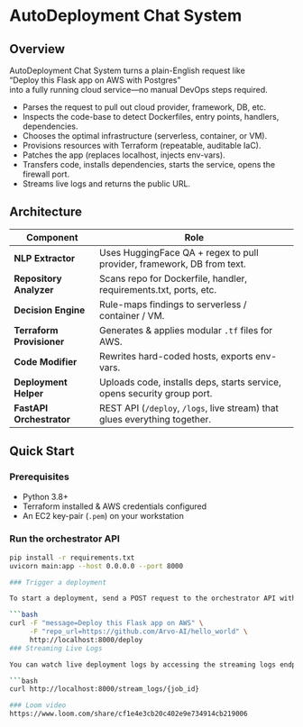 # AutoDeployment Chat System

## Overview

AutoDeployment Chat System turns a plain-English request like  
“Deploy this Flask app on AWS with Postgres”  
into a fully running cloud service—no manual DevOps steps required.

- Parses the request to pull out cloud provider, framework, DB, etc.
- Inspects the code-base to detect Dockerfiles, entry points, handlers, dependencies.
- Chooses the optimal infrastructure (serverless, container, or VM).
- Provisions resources with Terraform (repeatable, auditable IaC).
- Patches the app (replaces localhost, injects env-vars).
- Transfers code, installs dependencies, starts the service, opens the firewall port.
- Streams live logs and returns the public URL.

## Architecture

| Component           | Role                                                                                   |
|---------------------|----------------------------------------------------------------------------------------|
| **NLP Extractor**      | Uses HuggingFace QA + regex to pull provider, framework, DB from text.                  |
| **Repository Analyzer**| Scans repo for Dockerfile, handler, requirements.txt, ports, etc.                      |
| **Decision Engine**    | Rule-maps findings to serverless / container / VM.                                    |
| **Terraform Provisioner** | Generates & applies modular `.tf` files for AWS.                                    |
| **Code Modifier**      | Rewrites hard-coded hosts, exports env-vars.                                           |
| **Deployment Helper**  | Uploads code, installs deps, starts service, opens security group port.                |
| **FastAPI Orchestrator** | REST API (`/deploy`, `/logs`, live stream) that glues everything together.           |

## Quick Start

### Prerequisites

- Python 3.8+
- Terraform installed & AWS credentials configured
- An EC2 key-pair (`.pem`) on your workstation

### Run the orchestrator API

```bash
pip install -r requirements.txt
uvicorn main:app --host 0.0.0.0 --port 8000

### Trigger a deployment

To start a deployment, send a POST request to the orchestrator API with your deployment message and repository URL:

```bash
curl -F "message=Deploy this Flask app on AWS" \
     -F "repo_url=https://github.com/Arvo-AI/hello_world" \
     http://localhost:8000/deploy
### Streaming Live Logs

You can watch live deployment logs by accessing the streaming logs endpoint with the `job_id` returned from the deployment request:

```bash
curl http://localhost:8000/stream_logs/{job_id}

### Loom video
https://www.loom.com/share/cf1e4e3cb20c402e9e734914cb219006